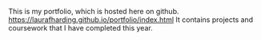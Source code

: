 This is my portfolio, which is hosted here on github. 
https://laurafharding.github.io/portfolio/index.html
It contains projects and coursework that I have completed this year. 
